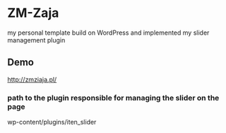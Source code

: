 # ZM-Zaja
my personal template build on WordPress and implemented my slider management plugin

## Demo
http://zmziaja.pl/

### path to the plugin responsible for managing the slider on the page
wp-content/plugins/iten_slider

